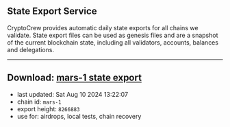 ## State Export Service
CryptoCrew provides automatic daily state exports for all chains we validate. State export files can be used as genesis files and are a snapshot of the current blockchain state, including all validators, accounts, balances and delegations.

---
**Download: [mars-1 state export](https://dl-eu2.ccvalidators.com/SERVICE/mars/mars-1_export_8266883.json)**
---

- last updated: Sat Aug 10 2024 13:22:07
- chain id: `mars-1`
- export height: `8266883`
- use for: airdrops, local tests, chain recovery
